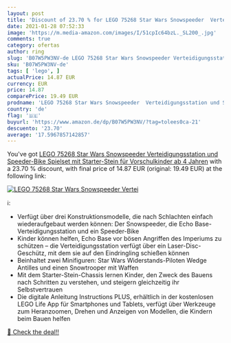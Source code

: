 ```yaml
---
layout: post
title: 'Discount of 23.70 % for LEGO 75268 Star Wars Snowspeeder  Vertei'
date: 2021-01-28 07:52:33
image: 'https://m.media-amazon.com/images/I/51cpIc64bzL._SL200_.jpg'
comments: true
category: ofertas
author: ring
slug: 'B07W5PW3NV-de LEGO 75268 Star Wars Snowspeeder Verteidigungsstation und...'
sku: 'B07W5PW3NV-de'
tags: [ 'lego', ]
actualPrice: 14.87 EUR
currency: EUR
price: 14.87
comparePrice: 19.49 EUR
prodname: 'LEGO 75268 Star Wars Snowspeeder  Verteidigungsstation und Speeder-Bike  Spielset mit Starter-Stein für Vorschulkinder ab 4 Jahren'
country: 'de'
flag: '🇩🇪'
buyurl: 'https://www.amazon.de/dp/B07W5PW3NV/?tag=tolees0ca-21'
descuento: '23.70'
average: '17.5967857142857'
---
```


You've got [LEGO 75268 Star Wars Snowspeeder  Verteidigungsstation und Speeder-Bike  Spielset mit Starter-Stein für Vorschulkinder ab 4 Jahren](https://www.amazon.de/dp/B07W5PW3NV/?tag=tolees0ca-21) with a  23.70 % discount, with final price of 14.87 EUR (original: 19.49 EUR) at the following link:

[![LEGO 75268 Star Wars Snowspeeder  Vertei](https://m.media-amazon.com/images/I/51cpIc64bzL._SL200_.jpg)](https://www.amazon.de/dp/B07W5PW3NV/?tag=tolees0ca-21)

ℹ️:

- Verfügt über drei Konstruktionsmodelle, die nach Schlachten einfach wiederaufgebaut werden können: Der Snowspeeder, die Echo Base-Verteidigungsstation und ein Speeder-Bike
- Kinder können helfen, Echo Base vor bösen Angriffen des Imperiums zu schützen – die Verteidigungsstation verfügt über ein Laser-Disc-Geschütz, mit dem sie auf den Eindringling schießen können
- Beinhaltet zwei Minifiguren: Star Wars Widerstands-Piloten Wedge Antilles und einen Snowtrooper mit Waffen
- Mit dem Starter-Stein-Chassis lernen Kinder, den Zweck des Bauens nach Schritten zu verstehen, und steigern gleichzeitig ihr Selbstvertrauen
- Die digitale Anleitung Instructions PLUS, erhältlich in der kostenlosen LEGO Life App für Smartphones und Tablets, verfügt über Werkzeuge zum Heranzoomen, Drehen und Anzeigen von Modellen, die Kindern beim Bauen helfen

[🛒 Check the deal!!](https://www.amazon.de/dp/B07W5PW3NV/?tag=tolees0ca-21)
